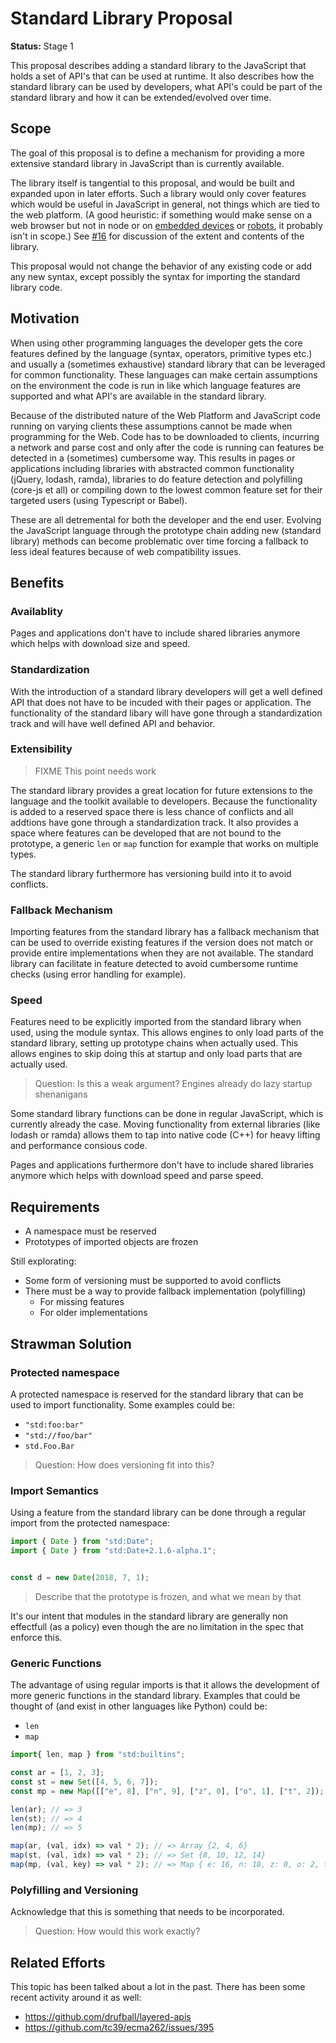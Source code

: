 # Standard Library Proposal

**Status:** Stage 1

This proposal describes adding a standard library to the JavaScript that holds a set of API's that can be used at runtime. It also describes how the standard library can be used by developers, what API's could be part of the standard library and how it can be extended/evolved over time.

## Scope

The goal of this proposal is to define a mechanism for providing a more extensive standard library in JavaScript than is currently available.

The library itself is tangential to this proposal, and would be built and expanded upon in later efforts. Such a library would only cover features which would be useful in JavaScript in general, not things which are tied to the web platform. (A good heuristic: if something would make sense on a web browser but not in node or on [embedded devices](https://www.moddable.com/) or [robots](http://johnny-five.io/), it probably isn't in scope.) See [#16](https://github.com/tc39/proposal-javascript-standard-library/issues/16) for discussion of the extent and contents of the library.

This proposal would not change the behavior of any existing code or add any new syntax, except possibly the syntax for importing the standard library code.

## Motivation

When using other programming languages the developer gets the core features defined by the language (syntax, operators, primitive types etc.) and usually a (sometimes exhaustive) standard library that can be leveraged for common functionality. These languages can make certain assumptions on the environment the code is run in like which language features are supported and what API's are available in the standard library.

Because of the distributed nature of the Web Platform and JavaScript code running on varying clients these assumptions cannot be made when programming for the Web. Code has to be downloaded to clients, incurring a network and parse cost and only after the code is running can features be detected in a (sometimes) cumbersome way. This results in pages or applications including libraries with abstracted common functionality (jQuery, lodash, ramda), libraries to do feature detection and polyfilling (core-js et all) or compiling down to the lowest common feature set for their targeted users (using Typescript or Babel).

These are all detremental for both the developer and the end user. Evolving the JavaScript language through the prototype chain adding new (standard library) methods can become problematic over time forcing a fallback to less ideal features because of web compatibility issues.

## Benefits

### **Availablity**

Pages and applications don't have to include shared libraries anymore which helps with download size and speed.

### **Standardization**

With the introduction of a standard library developers will get a well defined API that does not have to be incuded with their pages or application. The functionality of the standard libary will have gone through a standardization track and will have well defined API and behavior.

### **Extensibility**

> FIXME This point needs work

The standard library provides a great location for future extensions to the language and the toolkit available to developers. Because the functionality is added to a reserved space there is less chance of conflicts and all addtions have gone through a standardization track. It also provides a space where features can be developed that are not bound to the prototype, a generic `len` or `map` function for example that works on multiple types.

The standard library furthermore has versioning build into it to avoid conflicts.

### **Fallback Mechanism**

Importing features from the standard library has a fallback mechanism that can be used to override existing features if the version does not match or provide entire implementations when they are not available. The standard library can facilitate in feature detected to avoid cumbersome runtime checks (using error handling for example).

### **Speed**

Features need to be explicitly imported from the standard library when used, using the module syntax. This allows engines to only load parts of the standard library, setting up prototype chains when actually used. This allows engines to skip doing this at startup and only load parts that are actually used.

> Question: Is this a weak argument? Engines already do lazy startup shenanigans

Some standard library functions can be done in regular JavaScript, which is currently already the case. Moving functionality from external libraries (like lodash or ramda) allows them to tap into native code (C++) for heavy lifting and performance consious code.

Pages and applications furthermore don't have to include shared libraries anymore which helps with download speed and parse speed.

## Requirements

- A namespace must be reserved
- Prototypes of imported objects are frozen

Still explorating:

- Some form of versioning must be supported to avoid conflicts
- There must be a way to provide fallback implementation (polyfilling)
  - For missing features
  - For older implementations

## Strawman Solution

### Protected namespace

A protected namespace is reserved for the standard library that can be used to import functionality. Some examples could be:

- `"std:foo:bar"`
- `"std://foo/bar"`
- `std.Foo.Bar`

> Question: How does versioning fit into this?

### Import Semantics

Using a feature from the standard library can be done through a regular import from the protected namespace:

```js
import { Date } from "std:Date";
import { Date } from "std:Date+2.1.6-alpha.1";


const d = new Date(2018, 7, 1);
```

> Describe that the prototype is frozen, and what we mean by that

It's our intent that modules in the standard library are generally non effectfull (as a policy) even though the are no limitation in the spec that enforce this.

### Generic Functions

The advantage of using regular imports is that it allows the development of more generic functions in the standard library. Examples that could be thought of (and exist in other languages like Python) could be:

- `len`
- `map`

```js
import{ len, map } from "std:builtins";

const ar = [1, 2, 3];
const st = new Set([4, 5, 6, 7]);
const mp = new Map([["e", 8], ["n", 9], ["z", 0], ["o", 1], ["t", 2]);

len(ar); // => 3
len(st); // => 4
len(mp); // => 5

map(ar, (val, idx) => val * 2); // => Array {2, 4, 6}
map(st, (val, idx) => val * 2); // => Set {8, 10, 12, 14}
map(mp, (val, key) => val * 2); // => Map { e: 16, n: 18, z: 0, o: 2, t: 4 }
```

### Polyfilling and Versioning

Acknowledge that this is something that needs to be incorporated.

> Question: How would this work exactly?

## Related Efforts

This topic has been talked about a lot in the past. There has been some recent activity around it as well:

- <https://github.com/drufball/layered-apis>
- <https://github.com/tc39/ecma262/issues/395>


